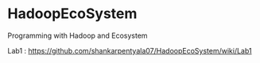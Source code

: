 # HadoopEcoSystem
Programming with Hadoop and Ecosystem

Lab1 : https://github.com/shankarpentyala07/HadoopEcoSystem/wiki/Lab1
